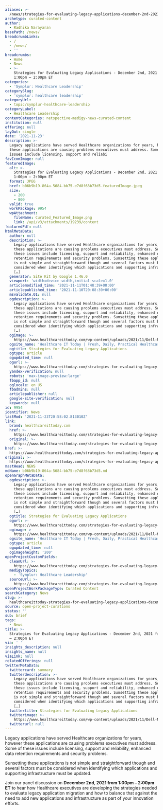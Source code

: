```yaml
---
aliases: >-
  /news/strategies-for-evaluating-legacy-applications-december-2nd-2021-from-1-00pm---2-00pm-et
archetype: curated-content
author:
  - Radhika Narayanan
basePath: /news/
breadcrumbLinks:
  - /
  - /news/
  - ''
breadcrumbs:
  - Home
  - News
  - >-
    Strategies for Evaluating Legacy Applications - December 2nd, 2021 from
    1:00pm – 2:00pm ET
categories:
  - 'Symplur: Healthcare Leadership'
categorySlug:
  - 'symplur: healthcare leadership'
categoryUrl:
  - topic/symplur-healthcare-leadership
categoryLabel:
  - Healthcare Leadership
contentCategories: netspective-medigy-news-curated-content
institution: null
offering: null
layOut: single
date: '2021-11-23'
description: >-
  Legacy applications have served Healthcare organizations for years, however
  these applications are causing problems executives must address. Some of these
  issues include licensing, support and reliabi
favIconImage: null
featuredImage:
  alt: >-
    Strategies for Evaluating Legacy Applications - December 2nd, 2021 from
    1:00pm – 2:00pm ET
  format: JPEG
  href: b06b9b19-864a-5684-bb75-e7d8f68b73d5-featuredImage.jpeg
  size:
    - 200
    - 800
  valid: true
  workPackage: 9954
  wpAttachment:
    fileName: Curated_Featured_Image.png
    link: /api/v3/attachments/19239/content
featuredPdf: null
htmlMetaData:
  author: null
  description: >-
    Legacy applications have served Healthcare organizations for years, however
    these applications are causing problems executives must address. Some of
    these issues include licensing, support and reliability, enhanced data
    retention requirements and security problems. Sunsetting these applications
    is not simple and straightforward though and several factors must be
    considered when identifying which applications and supporting infrastructure
    […]
  generator: Site Kit by Google 1.46.0
  viewport: 'width=device-width,initial-scale=1.0'
  articlemodified_time: '2021-11-11T01:48:39+00:00'
  articlepublished_time: '2021-11-10T20:08:30+00:00'
  msvalidate.01: null
  ogdescription: >-
    Legacy applications have served Healthcare organizations for years, however
    these applications are causing problems executives must address. Some of
    these issues include licensing, support and reliability, enhanced data
    retention requirements and security problems. Sunsetting these applications
    is not simple and straightforward though and several factors must be
    considered when identifying which applications and supporting infrastructure
    […]
  ogimage: >-
    https://www.healthcareittoday.com/wp-content/uploads/2021/11/Dell-Meetup-C-Suite-Email-Header-See-You-There-Longer-v2-2.png
  ogsite_name: 'Healthcare IT Today | Fresh, Daily, Practical Healthcare IT Insights'
  ogtitle: Strategies for Evaluating Legacy Applications
  ogtype: article
  ogupdated_time: null
  ogurl: >-
    https://www.healthcareittoday.com/strategies-for-evaluating-legacy-applications/
  yandex-verification: null
  robots: 'max-image-preview:large'
  fbapp_id: null
  oglocale: en_US
  fbadmins: null
  articlepublisher: null
  google-site-verification: null
  keywords: null
id: 9954
identifier: News
lastMod: '2021-11-23T20:58:02.813010Z'
link:
  brand: healthcareittoday.com
  href: >-
    https://www.healthcareittoday.com/strategies-for-evaluating-legacy-applications/
  original: >-
    https://www.healthcareittoday.com/strategies-for-evaluating-legacy-applications/
href: >-
  https://www.healthcareittoday.com/strategies-for-evaluating-legacy-applications/
original: >-
  https://www.healthcareittoday.com/strategies-for-evaluating-legacy-applications/
mastHead: NEWS
mdName: b06b9b19-864a-5684-bb75-e7d8f68b73d5.md
openGraphMetaData:
  ogdescription: >-
    Legacy applications have served Healthcare organizations for years, however
    these applications are causing problems executives must address. Some of
    these issues include licensing, support and reliability, enhanced data
    retention requirements and security problems. Sunsetting these applications
    is not simple and straightforward though and several factors must be
    considered when identifying which applications and supporting infrastructure
    […]
  ogtitle: Strategies for Evaluating Legacy Applications
  ogurl: >-
    https://www.healthcareittoday.com/strategies-for-evaluating-legacy-applications/
  ogimage: >-
    https://www.healthcareittoday.com/wp-content/uploads/2021/11/Dell-Meetup-C-Suite-Email-Header-See-You-There-Longer-v2-2.png
  ogsite_name: 'Healthcare IT Today | Fresh, Daily, Practical Healthcare IT Insights'
  ogtype: article
  ogupdated_time: null
  ogimageheight: '200'
openProjectCustomFields:
  cleanUrl: >-
    https://www.healthcareittoday.com/strategies-for-evaluating-legacy-applications/
  medigyTopics:
    - 'Symplur: Healthcare Leadership'
  sourceUrl: >-
    https://www.healthcareittoday.com/strategies-for-evaluating-legacy-applications/
openProjectWorkPackageType: Curated Content
searchCategory: News
slug: >-
  healthcareittoday-strategies-for-evaluating-legacy-applications-december-2nd-2021-from-1-00pm---2-00pm-et
source: open-project-curations
status: ''
sub: brief
tags:
  - News
title: >-
  Strategies for Evaluating Legacy Applications - December 2nd, 2021 from 1:00pm
  – 2:00pm ET
via: ' '
insights_description: null
insights_name: null
viaLink: null
relatedOfferings: null
twitterMetaData:
  twittercard: summary
  twitterdescription: >-
    Legacy applications have served Healthcare organizations for years, however
    these applications are causing problems executives must address. Some of
    these issues include licensing, support and reliability, enhanced data
    retention requirements and security problems. Sunsetting these applications
    is not simple and straightforward though and several factors must be
    considered when identifying which applications and supporting infrastructure
    […]
  twittertitle: Strategies for Evaluating Legacy Applications
  twitterimage: >-
    https://www.healthcareittoday.com/wp-content/uploads/2021/11/Dell-Meetup-C-Suite-Email-Header-See-You-There-Longer-v2-2.png
  twitterurl: null
---
```

<p>Legacy applications have served Healthcare organizations for years, however these applications are causing problems executives must address. Some of these issues include licensing, support and reliability, enhanced data retention requirements and security problems.</p><p>Sunsetting these applications is not simple and straightforward though and several factors must be considered when identifying which applications and supporting infrastructure must be updated.</p><p>Join our panel discussion on <strong>December 2nd, 2021 from 1:00pm – 2:00pm ET</strong> to hear how Healthcare executives are developing the strategies needed to evaluate legacy application migration and how to balance that against the need to add new applications and infrastructure as part of your innovation efforts.</p>